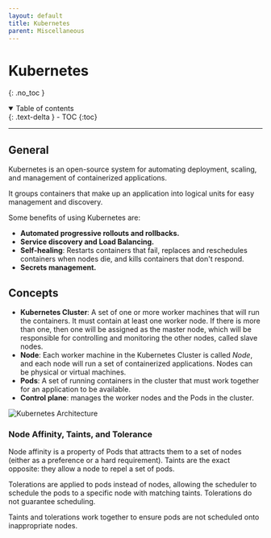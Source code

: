 ```yaml
---
layout: default
title: Kubernetes
parent: Miscellaneous
---
```


# Kubernetes
{: .no_toc }

<details open markdown="block">
  <summary>
    Table of contents
  </summary>
  {: .text-delta }
- TOC
{:toc}
</details>

---

## General

Kubernetes is an open-source system for automating deployment, scaling, and management of containerized applications. 

It groups containers that make up an application into logical units for easy management and discovery.

Some benefits of using Kubernetes are:

- **Automated progressive rollouts and rollbacks.**
- **Service discovery and Load Balancing.**
- **Self-healing**: Restarts containers that fail, replaces and reschedules containers when nodes die, and kills containers that don't respond.
- **Secrets management.**

## Concepts

- **Kubernetes Cluster**: A set of one or more worker machines that will run the containers. It must contain at least one worker node. If there is more than one, then one will be assigned as the master node, which will be responsible for controlling and monitoring the other nodes, called slave nodes.
- **Node**: Each worker machine in the Kubernetes Cluster is called *Node*, and each node will run a set of containerized applications. Nodes can be physical or virtual machines.
- **Pods**: A set of running containers in the cluster that must work together for an application to be available.
- **Control plane**: manages the worker nodes and the Pods in the cluster.

![Kubernetes Architecture](https://www.cncf.io/wp-content/uploads/2020/08/Kubernetes-architecture-diagram-1-1.png)

### Node Affinity, Taints, and Tolerance

Node affinity is a property of Pods that attracts them to a set of nodes (either as a preference or a hard requirement). Taints are the exact opposite: they allow a node to repel a set of pods.

Tolerations are applied to pods instead of nodes, allowing the scheduler to schedule the pods to a specific node with matching taints. Tolerations do not guarantee scheduling.

Taints and tolerations work together to ensure pods are not scheduled onto inappropriate nodes. 